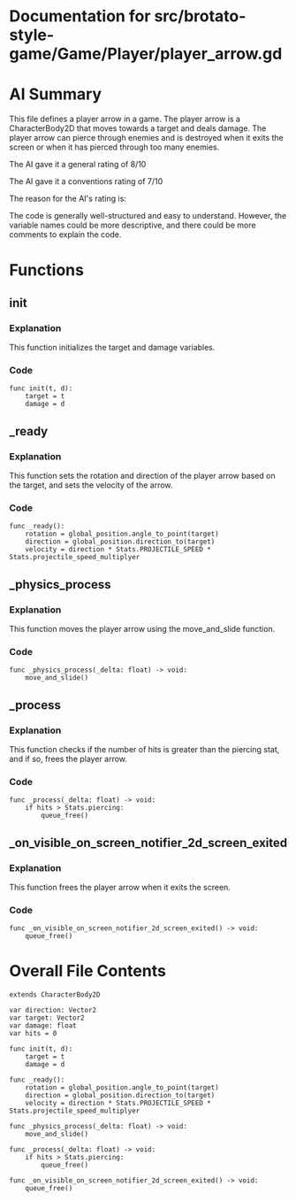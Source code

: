 # Documentation for src/brotato-style-game/Game/Player/player_arrow.gd

# AI Summary
This file defines a player arrow in a game. The player arrow is a CharacterBody2D that moves towards a target and deals damage. The player arrow can pierce through enemies and is destroyed when it exits the screen or when it has pierced through too many enemies.

The AI gave it a general rating of 8/10

The AI gave it a conventions rating of 7/10

The reason for the AI's rating is:

The code is generally well-structured and easy to understand. However, the variable names could be more descriptive, and there could be more comments to explain the code.
# Functions

## init
### Explanation
This function initializes the target and damage variables.
### Code
```gdscript
func init(t, d):
	target = t
	damage = d
```

## _ready
### Explanation
This function sets the rotation and direction of the player arrow based on the target, and sets the velocity of the arrow.
### Code
```gdscript
func _ready():
	rotation = global_position.angle_to_point(target)
	direction = global_position.direction_to(target)
	velocity = direction * Stats.PROJECTILE_SPEED * Stats.projectile_speed_multiplyer
```

## _physics_process
### Explanation
This function moves the player arrow using the move_and_slide function.
### Code
```gdscript
func _physics_process(_delta: float) -> void:
	move_and_slide()
```

## _process
### Explanation
This function checks if the number of hits is greater than the piercing stat, and if so, frees the player arrow.
### Code
```gdscript
func _process(_delta: float) -> void:
	if hits > Stats.piercing:
		queue_free()
```

## _on_visible_on_screen_notifier_2d_screen_exited
### Explanation
This function frees the player arrow when it exits the screen.
### Code
```gdscript
func _on_visible_on_screen_notifier_2d_screen_exited() -> void:
	queue_free()
```
# Overall File Contents
```gdscript
extends CharacterBody2D

var direction: Vector2
var target: Vector2
var damage: float
var hits = 0

func init(t, d):
	target = t
	damage = d

func _ready():
	rotation = global_position.angle_to_point(target)
	direction = global_position.direction_to(target)
	velocity = direction * Stats.PROJECTILE_SPEED * Stats.projectile_speed_multiplyer

func _physics_process(_delta: float) -> void:
	move_and_slide()

func _process(_delta: float) -> void:
	if hits > Stats.piercing:
		queue_free()

func _on_visible_on_screen_notifier_2d_screen_exited() -> void:
	queue_free()

```
